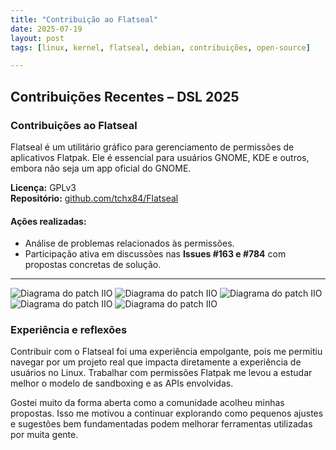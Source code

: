 ```yaml
---
title: "Contribuição ao Flatseal"
date: 2025-07-19
layout: post
tags: [linux, kernel, flatseal, debian, contribuições, open-source]

---
```


## Contribuições Recentes – DSL 2025

### Contribuições ao Flatseal

Flatseal é um utilitário gráfico para gerenciamento de permissões de aplicativos Flatpak. Ele é essencial para usuários GNOME, KDE e outros, embora não seja um app oficial do GNOME.

**Licença:** GPLv3  
**Repositório:** [github.com/tchx84/Flatseal](https://github.com/tchx84/Flatseal)

#### Ações realizadas:
- Análise de problemas relacionados às permissões.
- Participação ativa em discussões nas **Issues #163 e #784** com propostas concretas de solução.
---

![Diagrama do patch IIO](/dsl-patch-blog/assets/unnamed(4).png)
![Diagrama do patch IIO](/dsl-patch-blog/assets/unnamed(5).png)
![Diagrama do patch IIO](/dsl-patch-blog/assets/unnamed(6).png)
![Diagrama do patch IIO](/dsl-patch-blog/assets/unnamed(7).png)
![Diagrama do patch IIO](/dsl-patch-blog/assets/unnamed(8).png)

### Experiência e reflexões

Contribuir com o Flatseal foi uma experiência empolgante, pois me permitiu navegar por um projeto real que impacta diretamente a experiência de usuários no Linux. Trabalhar com permissões Flatpak me levou a estudar melhor o modelo de sandboxing e as APIs envolvidas.

Gostei muito da forma aberta como a comunidade acolheu minhas propostas. Isso me motivou a continuar explorando como pequenos ajustes e sugestões bem fundamentadas podem melhorar ferramentas utilizadas por muita gente.
